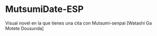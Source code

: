 # MutsumiDate-ESP
Visual novel en la que tienes una cita con Mutsumi-senpai [Watashi Ga Motete Dousunda]
